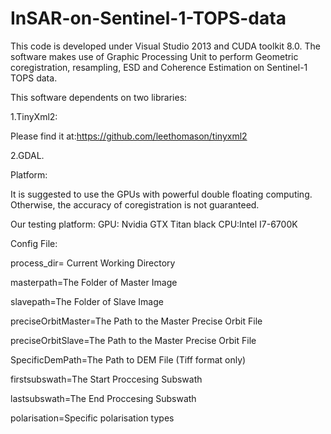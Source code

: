 # InSAR-on-Sentinel-1-TOPS-data
This code is developed under Visual Studio 2013 and CUDA toolkit 8.0.
The software makes use of Graphic Processing Unit to perform Geometric coregistration, resampling, ESD and Coherence Estimation on Sentinel-1 TOPS data.

This software dependents on two libraries:

1.TinyXml2:

Please find it at:https://github.com/leethomason/tinyxml2

2.GDAL.


Platform:

It is suggested to use the GPUs with powerful double floating computing.
Otherwise, the accuracy of coregistration is not guaranteed.

Our testing platform:
GPU: Nvidia GTX Titan black  CPU:Intel I7-6700K


Config File:

process_dir= Current Working Directory

masterpath=The Folder of Master Image

slavepath=The Folder of Slave Image

preciseOrbitMaster=The Path to the Master Precise Orbit File

preciseOrbitSlave=The Path to the Master Precise Orbit File

SpecificDemPath=The Path to DEM File (Tiff format only)

firstsubswath=The Start Proccesing Subswath

lastsubswath=The End Proccesing Subswath

polarisation=Specific polarisation types

